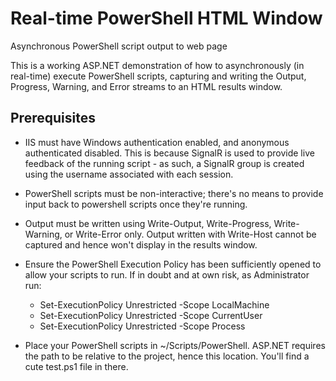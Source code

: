 # Real-time PowerShell HTML Window
Asynchronous PowerShell script output to web page

This is a working ASP.NET demonstration of how to asynchronously (in real-time) execute PowerShell scripts, capturing and writing the Output, Progress, Warning, and Error streams to an HTML results window.

## Prerequisites

* IIS must have Windows authentication enabled, and anonymous authenticated disabled. This is because SignalR is used to provide live feedback of the running script - as such, a SignalR group is created using the username associated with each session.

* PowerShell scripts must be non-interactive; there's no means to provide input back to powershell scripts once they're running.

* Output must be written using Write-Output, Write-Progress, Write-Warning, or Write-Error only. Output written with Write-Host cannot be captured and hence won't display in the results window.

* Ensure the PowerShell Execution Policy has been sufficiently opened to allow your scripts to run. If in doubt and at own risk, as Administrator run:
    - Set-ExecutionPolicy Unrestricted -Scope LocalMachine
    - Set-ExecutionPolicy Unrestricted -Scope CurrentUser
    - Set-ExecutionPolicy Unrestricted -Scope Process
    
* Place your PowerShell scripts in ~/Scripts/PowerShell. ASP.NET requires the path to be relative to the project, hence this location. You'll find a cute test.ps1 file in there.
